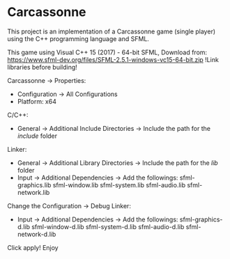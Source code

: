 # Carcassonne
This project is an implementation of a Carcassonne game (single player) using the C++ programming language and SFML.

This game using Visual C++ 15 (2017) - 64-bit SFML, Download from: https://www.sfml-dev.org/files/SFML-2.5.1-windows-vc15-64-bit.zip
!Link libraries before building!

Carcassonne -> Properties:
- Configuration -> All Configurations
- Platform: x64

C/C++:
- General -> Additional Include Directories -> Include the path for the *include* folder

Linker:
- General -> Additional Library Directories -> Include the path for the *lib* folder
- Input -> Additional Dependencies -> Add the followings:
sfml-graphics.lib
sfml-window.lib
sfml-system.lib
sfml-audio.lib
sfml-network.lib

Change the Configuration -> Debug
Linker:
- Input -> Additional Dependencies -> Add the followings:
sfml-graphics-d.lib
sfml-window-d.lib
sfml-system-d.lib
sfml-audio-d.lib
sfml-network-d.lib

Click apply! Enjoy
